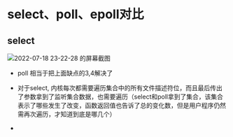 # select、poll、epoll对比 


## select  

![2022-07-18 23-22-28 的屏幕截图](https://user-images.githubusercontent.com/58176267/179545636-8c40258d-8407-44c0-a62c-a7f6e4877d97.png)  



* poll 相当于把上面缺点的3,4解决了



* 对于select, 内核每次都需要遍历集合中的所有文件描述符位，而且最后传出了参数拿到了监听集合数据，也需要遍历（select和poll拿到了集合，该集合表示了哪些发生了改变，函数返回值也告诉了总的变化数，但是用户程序仍然需再次遍历，才知道到底是哪几个）  
* 
